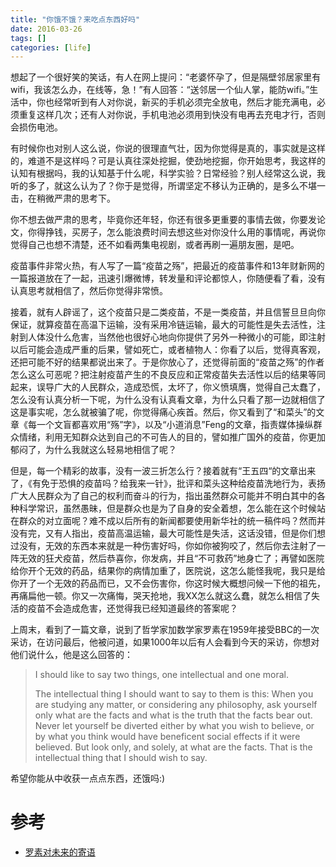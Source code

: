 ```yaml
---
title: "你饿不饿？来吃点东西好吗"
date: 2016-03-26
tags: []
categories: [life]
---
```


想起了一个很好笑的笑话，有人在网上提问：“老婆怀孕了，但是隔壁邻居家里有wifi，我该怎么办，在线等，急！”有人回答：“送邻居一个仙人掌，能防wifi。”生活中，你也经常听到有人对你说，新买的手机必须完全放电，然后才能充满电，必须重复这样几次；还有人对你说，手机电池必须用到快没有电再去充电才行，否则会损伤电池。

<!--more-->


有时候你也对别人这么说，你说的很理直气壮，因为你觉得是真的，事实就是这样的，难道不是这样吗？可是认真往深处挖掘，使劲地挖掘，你开始思考，我这样的认知有根据吗，我的认知基于什么呢，科学实验？日常经验？别人经常这么说，我听的多了，就这么认为了？你于是觉得，所谓坚定不移认为正确的，是多么不堪一击，在稍微严肃的思考下。



你不想去做严肃的思考，毕竟你还年轻，你还有很多更重要的事情去做，你要发论文，你得挣钱，买房子，怎么能浪费时间去想这些对你没什么用的事情呢，再说你觉得自己也想不清楚，还不如看两集电视剧，或者再刷一遍朋友圈，是吧。



疫苗事件非常火热，有人写了一篇“疫苗之殇”，把最近的疫苗事件和13年财新网的一篇报道放在了一起，迅速引爆微博，转发量和评论都惊人，你随便看了看，没有认真思考就相信了，然后你觉得非常愤。



接着，就有人辟谣了，这个疫苗只是二类疫苗，不是一类疫苗，并且信誓旦旦向你保证，就算疫苗在高温下运输，没有采用冷链运输，最大的可能性是失去活性，注射到人体没什么危害，当然他也很好心地向你提供了另外一种微小的可能，即注射以后可能会造成严重的后果，譬如死亡，或者植物人：你看了以后，觉得真客观，还把可能不好的结果都说出来了。于是你放心了，还觉得前面的“疫苗之殇”的作者怎么这么可恶呢？把注射疫苗产生的不良反应和正常疫苗失去活性以后的结果等同起来，误导广大的人民群众，造成恐慌，太坏了，你义愤填膺，觉得自己太蠢了，怎么没有认真分析一下呢，为什么没有认真看文章，为什么只看了那一边就相信了这是事实呢，怎么就被骗了呢，你觉得痛心疾首。然后，你又看到了“和菜头”的文章《每一个文盲都喜欢用“殇”字》，以及“小道消息”Feng的文章，指责媒体操纵群众情绪，利用无知群众达到自己的不可告人的目的，譬如推广国外的疫苗，你更加郁闷了，为什么我就这么轻易地相信了呢？



但是，每一个精彩的故事，没有一波三折怎么行？接着就有“王五四“的文章出来了，《有免于恐惧的疫苗吗？给我来一针》，批评和菜头这种给疫苗洗地行为，表扬广大人民群众为了自己的权利而奋斗的行为，指出虽然群众可能并不明白其中的各种科学常识，虽然愚昧，但是群众也是为了自身的安全着想，怎么能在这个时候站在群众的对立面呢？难不成以后所有的新闻都要使用新华社的统一稿件吗？然而并没有完，又有人指出，疫苗高温运输，最大可能性是失活，这话没错，但是你们想过没有，无效的东西本来就是一种伤害好吗，你如你被狗咬了，然后你去注射了一阵无效的狂犬疫苗，然后恭喜你，你发病，并且“不可救药”地身亡了；再譬如医院给你开个无效的药品，结果你的病情加重了，医院说，这怎么能怪我呢，我只是给你开了一个无效的药品而已，又不会伤害你，你这时候大概想问候一下他的祖先，再痛扁他一顿。你又一次痛悔，哭天抢地，我XX怎么就这么蠢，就怎么相信了失活的疫苗不会造成危害，还觉得我已经知道最终的答案呢？



上周末，看到了一篇文章，说到了哲学家加数学家罗素在1959年接受BBC的一次采访，在访问最后，他被问道，如果1000年以后有人会看到今天的采访，你想对他们说什么，他是这么回答的：





> I should like to say two things, one intellectual and one moral.
> 
> The intellectual thing I should want to say to them is this: When you are studying any matter, or considering any philosophy, ask yourself only what are the facts and what is the truth that the facts bear out. Never let yourself be diverted either by what you wish to believe, or by what you think would have beneficent social effects if it were believed. But look only, and solely, at what are the facts. That is the intellectual thing that I should wish to say.

希望你能从中收获一点点东西，还饿吗:)

# 参考

+ [罗素对未来的寄语](https://www.youtube.com/watch?v=s7HOMfcRFmY)
